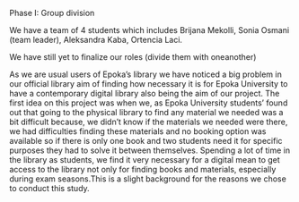 
Phase I: Group division

We have a team of 4 students which includes 
Brijana Mekolli,
Sonia Osmani (team leader), 
Aleksandra Kaba, 
Ortencia Laci.  

We have still yet to finalize our roles (divide them with oneanother)


As we are usual users of Epoka’s library we have noticed a big problem in our official library aim of finding how necessary it is for Epoka University to have a 
contemporary digital library also being the aim of our project.
The first idea on this project was when we, as Epoka University students’ found out that going to the physical library to find any material we needed was a bit 
difficult because, we didn’t know if the materials we needed were there, we had difficulties finding these materials and no booking option was available so if there is 
only one book and two students need it for specific purposes they had to solve it between themselves. Spending a lot of time in the library as students, we find it very 
necessary for a digital mean to get access to the library not only for finding books and materials, 
especially during exam seasons.This is a slight background for the reasons we chose to conduct this study. 
